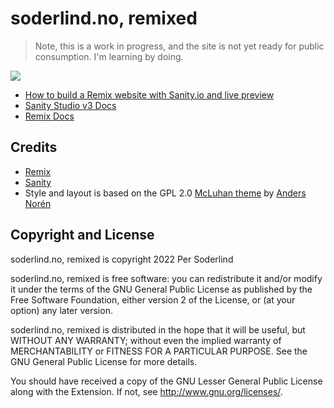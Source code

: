 # soderlind.no, remixed

> Note, this is a work in progress, and the site is not yet ready for public consumption. I'm learning by doing.

<img src="assets/soderlind-remixed.gif">

- [How to build a Remix website with Sanity.io and live preview](https://www.sanity.io/guides/remix-run-live-preview)
- [Sanity Studio v3 Docs](https://beta.sanity.io)
- [Remix Docs](https://remix.run/docs)

## Credits

- [Remix](https://remix.run)
- [Sanity](https://www.sanity.io)
- Style and layout is based on the GPL 2.0 [McLuhan theme](https://andersnoren.se/teman/mcluhan-wordpress-theme/) by [Anders Norén](https://andersnoren.se/)

## Copyright and License

soderlind.no, remixed is copyright 2022 Per Soderlind

soderlind.no, remixed is free software: you can redistribute it and/or modify it under the terms of the GNU General Public License as published by the Free Software Foundation, either version 2 of the License, or (at your option) any later version.

soderlind.no, remixed is distributed in the hope that it will be useful, but WITHOUT ANY WARRANTY; without even the implied warranty of MERCHANTABILITY or FITNESS FOR A PARTICULAR PURPOSE. See the GNU General Public License for more details.

You should have received a copy of the GNU Lesser General Public License along with the Extension. If not, see http://www.gnu.org/licenses/.
